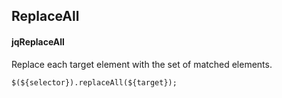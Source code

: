 ## ReplaceAll
#### jqReplaceAll
Replace each target element with the set of matched elements.
```
$(${selector}).replaceAll(${target});
```